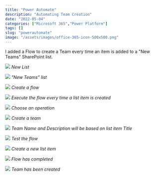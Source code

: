 ```yaml
---
title: "Power Automate"
description: "Automating Team Creation"
date: "2022-05-04"
categories: ["Microsoft 365","Power Platform"]
tags: []
slug: "powerautomate"
image: "/assets/images/office-365-icon-500x500.png"
---
```



I added a Flow to create a Team every time an item is added to a "New Teams" SharePoint list.

![](/assets/images/powerautomate/screen-shot-2022-05-04-at-12.41.32-pm-1487x898.png)
*New List*

![](/assets/images/powerautomate/screen-shot-2022-05-04-at-12.42.17-pm-1487x888.png)
*"New Teams" list*

![](/assets/images/powerautomate/screen-shot-2022-05-04-at-12.42.47-pm-1487x889.png)
*Create a flow*

![](/assets/images/powerautomate/screen-shot-2022-05-04-at-12.49.39-pm-1487x898.png)
*Execute the flow every time a list item is created*

![](/assets/images/powerautomate/screen-shot-2022-05-04-at-12.49.56-pm-1487x894.png)
*Choose an operation*

![](/assets/images/powerautomate/screen-shot-2022-05-04-at-12.50.06-pm-1487x894.png)
*Create a team*

![](/assets/images/powerautomate/screen-shot-2022-05-04-at-12.50.37-pm-1487x896.png)
*Team Name and Description will be based on list item Title*

![](/assets/images/powerautomate/screen-shot-2022-05-04-at-12.51.07-pm-1487x893.png)
*Test the flow*

![](/assets/images/powerautomate/screen-shot-2022-05-04-at-12.51.41-pm-1487x890.png)
*Create a new list item*

![](/assets/images/powerautomate/screen-shot-2022-05-04-at-12.52.24-pm-1487x892.png)
*Flow has completed*

![](/assets/images/powerautomate/screen-shot-2022-05-04-at-12.52.43-pm-1487x888.png)
*Team has been created*